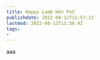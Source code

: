 ```yaml
---
title: Happy Lamb Hot Pot
publishdate: 2022-08-12T11:57:12
lastmod: 2022-08-12T11:58:42
tags: 
- 
---
```












aaa





